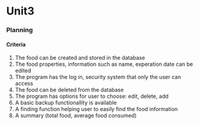 # Unit3

### Planning
#### Criteria
  1. The food can be created and stored in the database
  2. The food properties, information such as name, experation date can be edited
  3. The program has the log in, security system that only the user can access
  4. The food can be deleted from the database
  5. The program has options for user to choose: edit, delete, add
  6. A basic backup functionallity is available
  7. A finding function helping user to easily find the food information
  8. A summary (total food, average food consumed) 
  
